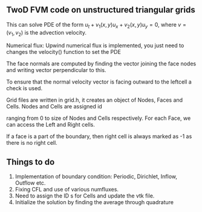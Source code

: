 ## TwoD FVM code  on unstructured triangular grids

This can solve PDE of the form $u_t + v_1(x,y) u_x + v_2(x,y) u_y = 0,$ where $v= (v_1,v_2)$ is the advection velocity.

Numerical flux: Upwind numerical flux is implemented, you just need to changes the velocity() function to set the PDE

The face normals are computed by finding the vector joining the face nodes and writing vector perpendicular to this.

To ensure that the normal velocity vector is facing outward to the leftcell a check is used.

Grid files are written in grid.h, it creates an object of Nodes, Faces and Cells. Nodes and Cells are assigned id

ranging from 0 to size of Nodes and Cells respectively. For each Face, we can access the Left and Right cells. 

If a face is a part of the boundary, then right cell is always marked as -1 as there is no right cell. 

## Things to do

1. Implementation of boundary condition: Periodic, Dirichlet, Inflow, Outflow etc.
2. Fixing CFL and use of various numfluxes.
3. Need to assign the ID s for Cells and update the vtk file.
4. Initialize the solution by finding the average through quadrature
